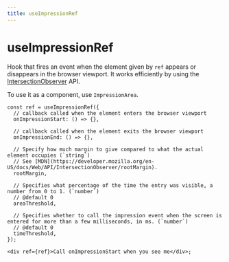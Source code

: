 ```yaml
---
title: useImpressionRef
---
```


# useImpressionRef

Hook that fires an event when the element given by `ref` appears or disappears in the browser viewport.
It works efficiently by using the [IntersectionObserver](https://developer.mozilla.org/ko/docs/Web/API/Intersection_Observer_API) API.

To use it as a component, use `ImpressionArea`.

```tsx
const ref = useImpressionRef({
  // callback called when the element enters the browser viewport
  onImpressionStart: () => {},

  // callback called when the element exits the browser viewport
  onImpressionEnd: () => {},

  // Specify how much margin to give compared to what the actual element occupies (`string`)
  // See [MDN](https://developer.mozilla.org/en-US/docs/Web/API/IntersectionObserver/rootMargin).
  rootMargin,

  // Specifies what percentage of the time the entry was visible, a number from 0 to 1. (`number`)
  // @default 0
  areaThreshold,

  // Specifies whether to call the impression event when the screen is entered for more than a few milliseconds, in ms. (`number`)
  // @default 0
  timeThreshold,
});

<div ref={ref}>Call onImpressionStart when you see me</div>;
```
